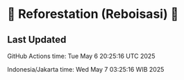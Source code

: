 
# 🌳 Reforestation (Reboisasi) 🌲

## Last Updated

GitHub Actions time: Tue May  6 20:25:16 UTC 2025

Indonesia/Jakarta time: Wed May  7 03:25:16 WIB 2025

